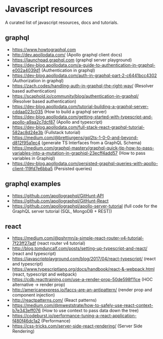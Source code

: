 # Javascript resources
A curated list of javascript resources, docs and tutorials.

## graphql
* https://www.howtographql.com
* http://dev.apollodata.com/ (Apollo graphql client docs)
* https://launchpad.graphql.com (graphql server playground)
* https://dev-blog.apollodata.com/a-guide-to-authentication-in-graphql-e002a4039d1 (Authentication in graphql)
* https://dev-blog.apollodata.com/auth-in-graphql-part-2-c6441bcc4302 (Authorization in graphql)
* https://zach.codes/handling-auth-in-graphql-the-right-way/ (Resolver based authentication)
* https://scaphold.io/community/blog/authentication-in-graphql/ (Resolver based authentication)
* https://dev-blog.apollodata.com/tutorial-building-a-graphql-server-cddaa023c035 (How to build a graphql server)
* https://dev-blog.apollodata.com/getting-started-with-typescript-and-apollo-a9aa2c7dcf87 (Apollo and typescript)
* https://dev-blog.apollodata.com/full-stack-react-graphql-tutorial-582ac8d24e3b (Fullstack tutorial)
* https://medium.com/@brettjurgens/gql2ts-1-0-0-and-beyond-d812f95a1ec4 (generate TS Interfaces from a GraphQL Schema)
* https://medium.com/graphql-mastery/graphql-quick-tip-how-to-pass-variables-into-a-mutation-in-graphiql-23ecff4add57 (How to pass variables in Graphiql)
* https://dev-blog.apollodata.com/persisted-graphql-queries-with-apollo-client-119fd7e6bba5 (Persisted queries)

## graphql examples
* https://github.com/apollographql/GitHunt-API
* https://github.com/apollographql/GitHunt-React
* https://github.com/apollographql/apollo-server-tutorial (full code for the GraphQL server tutorial (SQL, MongoDB + REST))

## react
* https://medium.com/@pshrmn/a-simple-react-router-v4-tutorial-7f23ff27adf (react router v4 tutorial)
* http://blog.tomduncalf.com/posts/setting-up-typescript-and-react/ (react and typescript)
* https://javascriptplayground.com/blog/2017/04/react-typescript/ (react and typescript)
* https://www.typescriptlang.org/docs/handbook/react-&-webpack.html (react, typescript and webpack)
* https://cdb.reacttraining.com/use-a-render-prop-50de598f11ce (HOC alternative -> render prop)
* http://americanexpress.io/faccs-are-an-antipattern/ (render prop and component injection)
* http://reactpatterns.com/ (React patterns)
* https://medium.com/@mweststrate/how-to-safely-use-react-context-b7e343eff076 (How to use context to pass data down the tree)
* https://codeburst.io/performance-tuning-a-react-application-f480f46dc1a2 (Performance)
* https://css-tricks.com/server-side-react-rendering/ (Server Side Rendering)
